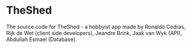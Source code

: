 # TheShed
The source code for TheShed - a hobbyist app made by Ronaldo Cedras, Rijk de Wet (client side developers), Jeandre Brink, Jaak van Wyk (API), Abdullah Esmael (Database).
